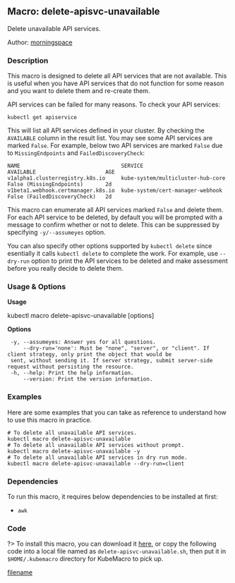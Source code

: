 ## Macro: delete-apisvc-unavailable

Delete unavailable API services.

Author: [morningspace](https://github.com/morningspace/)

<!-- tabs:start -->

### **Description**


This macro is designed to delete all API services that are not available. This is useful when you
have API services that do not function for some reason and you want to delete them and re-create 
them.

API services can be failed for many reasons. To check your API services:
```shell
kubectl get apiservice
```

This will list all API services defined in your cluster. By checking the `AVAILABLE` column in the
result list. You may see some API services are marked `False`. For example, below two API services
are marked `False` due to `MissingEndpoints` and `FailedDiscoveryCheck`:
```shell
NAME                                SERVICE                             AVAILABLE                      AGE
v1alpha1.clusterregistry.k8s.io     kube-system/multicluster-hub-core   False (MissingEndpoints)       2d
v1beta1.webhook.certmanager.k8s.io  kube-system/cert-manager-webhook    False (FailedDiscoveryCheck)   2d
```

This macro can enumerate all API services marked `False` and delete them. For each API service to
be deleted, by default you will be prompted with a message to confirm whether or not to delete.
This can be suppressed by specifying `-y/--assumeyes` option.

You can also specify other options supported by `kubectl delete` since esentially it calls `kubectl
delete` to complete the work. For example, use `--dry-run` option to print the API services to be 
deleted and make assessment before you really decide to delete them.



### **Usage & Options**

**Usage**

kubectl macro delete-apisvc-unavailable [options]

**Options**

```
 -y, --assumeyes: Answer yes for all questions.
     --dry-run='none': Must be "none", "server", or "client". If client strategy, only print the object that would be
 sent, without sending it. If server strategy, submit server-side request without persisting the resource.
 -h, --help: Print the help information.
     --version: Print the version information.

```

### **Examples**

Here are some examples that you can take as reference to understand how to use this macro in practice.
```shell
# To delete all unavailable API services.
kubectl macro delete-apisvc-unavailable
# To delete all unavailable API services without prompt.
kubectl macro delete-apisvc-unavailable -y
# To delete all unavailable API services in dry run mode.
kubectl macro delete-apisvc-unavailable --dry-run=client

```

### **Dependencies**

To run this macro, it requires below dependencies to be installed at first:

* `awk`

### **Code**

?> To install this macro, you can download it [here](bin/delete-apisvc-unavailable.sh ':ignore delete-apisvc-unavailable'), or copy the following code into a local file named as `delete-apisvc-unavailable.sh`, then put it in `$HOME/.kubemacro` directory for KubeMacro to pick up.

[filename](../bin/delete-apisvc-unavailable.sh ':include :type=code shell')

<!-- tabs:end -->

